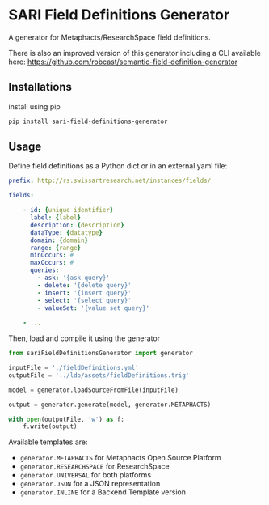 # SARI Field Definitions Generator

A generator for Metaphacts/ResearchSpace field definitions.

There is also an improved version of this generator including a CLI available here: https://github.com/robcast/semantic-field-definition-generator

## Installations

install using pip

```sh
pip install sari-field-definitions-generator
```

## Usage

Define field definitions as a Python dict or in an external yaml file:

```yaml
prefix: http://rs.swissartresearch.net/instances/fields/

fields:

    - id: {unique identifier}
      label: {label}
      description: {description}
      dataType: {datatype}
      domain: {domain}
      range: {range}
      minOccurs: #
      maxOccurs: #
      queries:
        - ask: '{ask query}'
        - delete: '{delete query}'
        - insert: '{insert query}'
        - select: '{select query}'
        - valueSet: '{value set query}'
          
    - ...
```

Then, load and compile it using the generator

```python
from sariFieldDefinitionsGenerator import generator

inputFile = './fieldDefinitions.yml'
outputFile = '../ldp/assets/fieldDefinitions.trig'

model = generator.loadSourceFromFile(inputFile)

output = generator.generate(model, generator.METAPHACTS)

with open(outputFile, 'w') as f:
    f.write(output)
```

Available templates are:
- `generator.METAPHACTS` for Metaphacts Open Source Platform
- `generator.RESEARCHSPACE` for ResearchSpace
- `generator.UNIVERSAL` for both platforms
- `generator.JSON` for a JSON representation
- `generator.INLINE` for a Backend Template version
